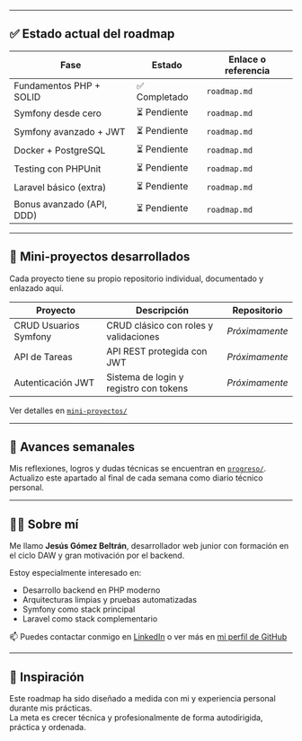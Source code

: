 
---

## ✅ Estado actual del roadmap

| Fase                     | Estado     | Enlace o referencia |
|--------------------------|------------|---------------------|
| Fundamentos PHP + SOLID  | ✅ Completado | `roadmap.md` |
| Symfony desde cero       | ⏳ Pendiente| `roadmap.md` |
| Symfony avanzado + JWT   | ⏳ Pendiente | `roadmap.md` |
| Docker + PostgreSQL      | ⏳ Pendiente | `roadmap.md` |
| Testing con PHPUnit      | ⏳ Pendiente | `roadmap.md` |
| Laravel básico (extra)   | ⏳ Pendiente | `roadmap.md` |
| Bonus avanzado (API, DDD)| ⏳ Pendiente | `roadmap.md` |

---

## 🔗 Mini-proyectos desarrollados

Cada proyecto tiene su propio repositorio individual, documentado y enlazado aquí.

| Proyecto | Descripción | Repositorio |
|----------|-------------|-------------|
| CRUD Usuarios Symfony | CRUD clásico con roles y validaciones | _Próximamente_  |
| API de Tareas | API REST protegida con JWT | _Próximamente_ |
| Autenticación JWT | Sistema de login y registro con tokens | _Próximamente_ |

Ver detalles en [`mini-proyectos/`](mini-proyectos)

---

## 📅 Avances semanales

Mis reflexiones, logros y dudas técnicas se encuentran en [`progreso/`](progreso).  
Actualizo este apartado al final de cada semana como diario técnico personal.

---

## 👨‍💻 Sobre mí

Me llamo **Jesús Gómez Beltrán**, desarrollador web junior con formación en el ciclo DAW y gran motivación por el backend.

Estoy especialmente interesado en:
- Desarrollo backend en PHP moderno
- Arquitecturas limpias y pruebas automatizadas
- Symfony como stack principal
- Laravel como stack complementario

📫 Puedes contactar conmigo en [LinkedIn](https://www.linkedin.com) o ver más en [mi perfil de GitHub](https://github.com/jesus-gomez)

---

## 🧠 Inspiración

Este roadmap ha sido diseñado a medida con mi y experiencia personal durante mis prácticas.  
La meta es crecer técnica y profesionalmente de forma autodirigida, práctica y ordenada.